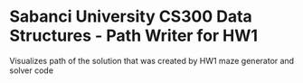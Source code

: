 # Sabanci University CS300 Data Structures - Path Writer for HW1

Visualizes path of the solution that was created by HW1 maze generator and solver code
